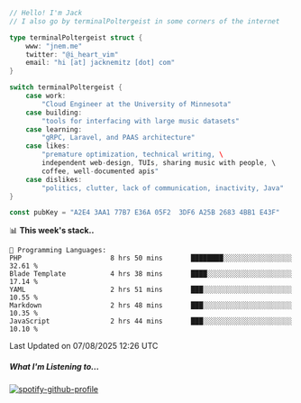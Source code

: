 ```go
// Hello! I'm Jack
// I also go by terminalPoltergeist in some corners of the internet

type terminalPoltergeist struct {
    www: "jnem.me"
    twitter: "@i_heart_vim"
    email: "hi [at] jacknemitz [dot] com"
}

switch terminalPoltergeist {
    case work:
        "Cloud Engineer at the University of Minnesota"
    case building:
        "tools for interfacing with large music datasets"
    case learning:
        "gRPC, Laravel, and PAAS architecture"
    case likes:
        "premature optimization, technical writing, \
        independent web-design, TUIs, sharing music with people, \
        coffee, well-documented apis"
    case dislikes:
        "politics, clutter, lack of communication, inactivity, Java"
}

const pubKey = "A2E4 3AA1 77B7 E36A 05F2  3DF6 A25B 2683 4BB1 E43F"
```

<!--START_SECTION:waka-->
📊 **This week's stack..** 

```text
💬 Programming Languages: 
PHP                      8 hrs 50 mins       ████████░░░░░░░░░░░░░░░░░   32.61 % 
Blade Template           4 hrs 38 mins       ████░░░░░░░░░░░░░░░░░░░░░   17.14 % 
YAML                     2 hrs 51 mins       ███░░░░░░░░░░░░░░░░░░░░░░   10.55 % 
Markdown                 2 hrs 48 mins       ███░░░░░░░░░░░░░░░░░░░░░░   10.35 % 
JavaScript               2 hrs 44 mins       ███░░░░░░░░░░░░░░░░░░░░░░   10.10 % 
```


 Last Updated on 07/08/2025 12:26 UTC
<!--END_SECTION:waka-->

##### What I'm Listening to...

[![spotify-github-profile](https://jnem.me/listening-item?maxAge=2592000)](https://jnem.me/listening)
